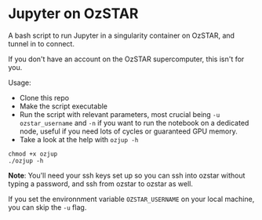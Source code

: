 # Jupyter on OzSTAR

A bash script to run Jupyter in a singularity container on OzSTAR, and tunnel in to connect.

If you don't have an account on the OzSTAR supercomputer, this isn't for you.

Usage:

- Clone this repo
- Make the script executable
- Run the script with relevant parameters, most crucial being `-u ozstar_username` and `-n` if you want to run the notebook on a dedicated node, useful if you need lots of cycles or guaranteed GPU memory.
- Take a look at the help with `ozjup -h`

```git clone https://github.com/coljac/ozjup
chmod +x ozjup
./ozjup -h
```

**Note**: You'll need your ssh keys set up so you can ssh into ozstar without typing a password, and ssh from ozstar to ozstar as well.

If you set the environnment variable `OZSTAR_USERNAME` on your local machine, you can skip the `-u` flag.
